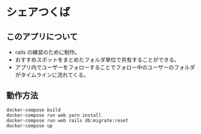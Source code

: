 # シェアつくば

## このアプリについて

- rails の練習のために制作。
- おすすめスポットをまとめたフォルダ単位で共有することができる。
- アプリ内でユーザーをフォローすることでフォロー中のユーザーのフォルダがタイムラインに流れてくる。

## 動作方法

```
docker-compose build
docker-compose run web yarn install
docker-compose run web rails db:migrate:reset
docker-compose up
```
